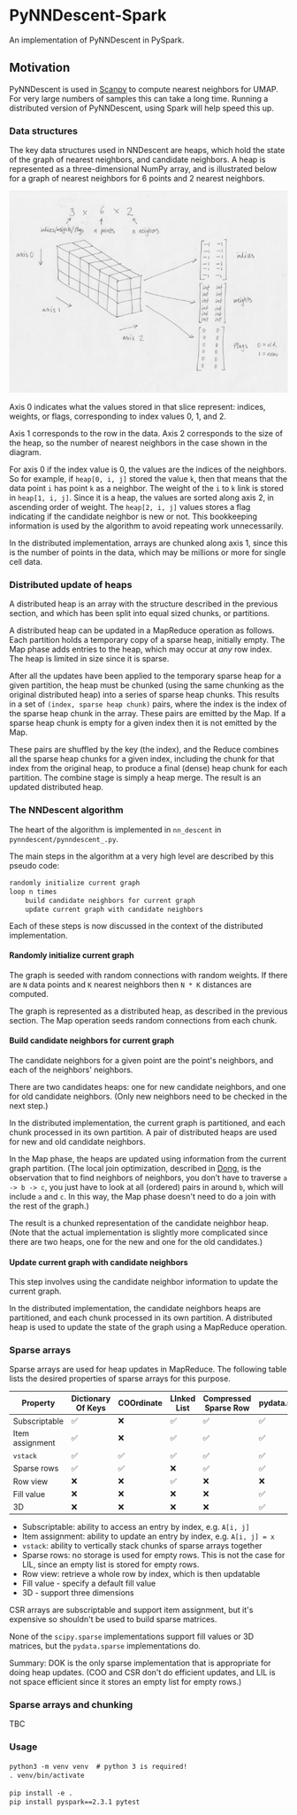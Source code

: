 # PyNNDescent-Spark

An implementation of PyNNDescent in PySpark.

## Motivation

PyNNDescent is used in [Scanpy] to compute nearest neighbors for UMAP. For very large
numbers of samples this can take a long time. Running a distributed version of
PyNNDescent, using Spark will help speed this up.

### Data structures

The key data structures used in NNDescent are heaps, which hold the state of the
graph of nearest neighbors, and candidate neighbors. A heap is represented as a
three-dimensional NumPy array, and is illustrated below for a graph of nearest
neighbors for 6 points and 2 nearest neighbors.

![Heap](heap.png)

Axis 0 indicates what the values stored in that slice represent: indices, weights,
or flags, corresponding to index values 0, 1, and 2.

Axis 1 corresponds to the row in the data. Axis 2 corresponds to the size of the
heap, so the number of nearest neighbors in the case shown in the diagram.

For axis 0 if the index value is 0, the values are the indices of the neighbors.
So for example, if `heap[0, i, j]` stored the value `k`, then that means that the data
point `i` has point `k` as a neighbor. The weight of the `i` to `k` link is
stored in `heap[1, i, j]`. Since it is a heap, the values are sorted along axis 2,
in ascending order of weight. The `heap[2, i, j]` values stores a flag indicating
if the candidate neighbor is new or not. This bookkeeping information is
used by the algorithm to avoid repeating work unnecessarily.

In the distributed implementation, arrays are chunked along axis 1, since this
is the number of points in the data, which may be millions or more for single cell
data.

### Distributed update of heaps

A distributed heap is an array with the structure described in the previous section,
and which has been split into equal sized chunks, or partitions.

A distributed heap can be updated in a MapReduce operation as follows. Each partition holds
a temporary copy of a sparse heap, initially empty. The Map phase adds entries
to the heap, which may occur at _any_ row index. The heap is limited in size since it
is sparse.

After all the updates have been applied to the temporary sparse heap for a given
partition, the heap must be chunked (using the same chunking as the original
distributed heap) into a series of sparse heap chunks. This results in a set of
`(index, sparse heap chunk)` pairs, where the index is the index of the sparse
heap chunk in the array. These pairs are emitted by the Map. If a sparse
heap chunk is empty for a given index then it is not emitted by the Map.

These pairs are shuffled by the key (the index), and the Reduce combines all the
sparse heap chunks for a given index, including the chunk for that index
from the original heap, to produce a final (dense) heap chunk for each partition.
The combine stage is simply a heap merge. The result is an updated distributed heap.

### The NNDescent algorithm

The heart of the algorithm is implemented in `nn_descent` in `pynndescent/pynndescent_.py`.

The main steps in the algorithm at a very high level are described by this pseudo code:

```
randomly initialize current graph
loop n times
    build candidate neighbors for current graph
    update current graph with candidate neighbors
```

Each of these steps is now discussed in the context of the distributed implementation.

#### Randomly initialize current graph

The graph is seeded with random connections with random weights. If there are
`N` data points and `K` nearest neighbors then `N * K` distances are computed.

The graph is represented as a distributed heap, as described in the previous
section. The Map operation seeds random connections from each chunk.

#### Build candidate neighbors for current graph

The candidate neighbors for a given point are the point's neighbors, and each of
the neighbors' neighbors.

There are two candidates heaps: one for new candidate neighbors, and one for old
candidate neighbors. (Only new neighbors need to be checked in the next step.)

In the distributed implementation, the current graph is partitioned, and each
chunk processed in its own partition. A pair of distributed heaps are used for
new and old candidate neighbors.

In the Map phase, the heaps are updated using information from the current graph
partition. (The local join optimization, described in [Dong], is the observation
that to find neighbors of neighbors, you don’t have to traverse `a -> b -> c`,
you just have to look at all (ordered) pairs in around `b`, which will include
`a` and `c`. In this way, the Map phase doesn't need to do a join with the rest
of the graph.)

The result is a chunked representation of the candidate neighbor heap. (Note that
the actual implementation is slightly more complicated since there are two heaps,
one for the new and one for the old candidates.)

#### Update current graph with candidate neighbors

This step involves using the candidate neighbor information to update the current
graph.

In the distributed implementation, the candidate neighbors heaps are partitioned,
and each chunk processed in its own partition. A distributed heap is used to
update the state of the graph using a MapReduce operation.

### Sparse arrays

Sparse arrays are used for heap updates in MapReduce. The following table
lists the desired properties of sparse arrays for this purpose.

| Property         | Dictionary Of Keys | COOrdinate         | LInked List        | Compressed Sparse Row | pydata.sparse.DOK  |
| ---------------- | ------------------ | ------------------ | ------------------ | --------------------- | ------------------ |
| Subscriptable    | :white_check_mark: | :x:                | :white_check_mark: | :white_check_mark:    | :white_check_mark: |
| Item assignment  | :white_check_mark: | :x:                | :white_check_mark: | :white_check_mark:    | :white_check_mark: |
| `vstack`         | :white_check_mark: | :white_check_mark: | :white_check_mark: | :white_check_mark:    | :white_check_mark: |
| Sparse rows      | :white_check_mark: | :white_check_mark: | :x:                | :white_check_mark:    | :white_check_mark: |
| Row view         | :x:                | :x:                | :white_check_mark: | :x:                   | :x:                |
| Fill value       | :x:                | :x:                | :x:                | :x:                   | :white_check_mark: |
| 3D               | :x:                | :x:                | :x:                | :x:                   | :white_check_mark: |

- Subscriptable: ability to access an entry by index, e.g. `A[i, j]`
- Item assignment: ability to update an entry by index, e.g. `A[i, j] = x`
- `vstack`: ability to vertically stack chunks of sparse arrays together
- Sparse rows: no storage is used for empty rows. This is not
the case for LIL, since an empty list is stored for empty rows.
- Row view: retrieve a whole row by index, which is then updatable
- Fill value - specify a default fill value
- 3D - support three dimensions

CSR arrays are subscriptable and support item assignment, but it's expensive
so shouldn't be used to build sparse matrices.

None of the `scipy.sparse` implementations support fill values or 3D matrices,
but the `pydata.sparse` implementations do.

Summary: DOK is the only sparse implementation that is appropriate for doing
heap updates. (COO and CSR don't do efficient updates, and LIL is not space
efficient since it stores an empty list for empty rows.)

### Sparse arrays and chunking

TBC

### Usage

```
python3 -m venv venv  # python 3 is required!
. venv/bin/activate

pip install -e .
pip install pyspark==2.3.1 pytest
```

[Dong]: http://www.cs.princeton.edu/cass/papers/www11.pdf
[Scanpy]: https://scanpy.readthedocs.io